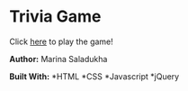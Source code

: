 # Trivia Game

Click [here](http://www.dropwizard.io/1.0.2/docs/) to play the game! 


<strong>Author:</strong> Marina Saladukha

<strong>Built With:</strong>
*HTML
*CSS 
*Javascript
*jQuery